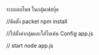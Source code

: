 ระบบลบโพส ในกลุ่มเฟสบุ๊ค

//ติดตั้ง packet
npm install

//ไปตั้งค่ากลุ่มและใส่โทเค้น
Config app.js 

// start
node app.js